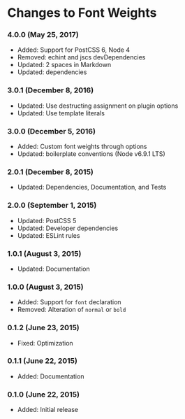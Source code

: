 # Changes to Font Weights

### 4.0.0 (May 25, 2017)

- Added: Support for PostCSS 6, Node 4
- Removed: echint and jscs devDependencies
- Updated: 2 spaces in Markdown
- Updated: dependencies

### 3.0.1 (December 8, 2016)

- Updated: Use destructing assignment on plugin options
- Updated: Use template literals

### 3.0.0 (December 5, 2016)

- Added: Custom font weights through options
- Updated: boilerplate conventions (Node v6.9.1 LTS)

### 2.0.1 (December 8, 2015)

- Updated: Dependencies, Documentation, and Tests

### 2.0.0 (September 1, 2015)

- Updated: PostCSS 5
- Updated: Developer dependencies
- Updated: ESLint rules

### 1.0.1 (August 3, 2015)

- Updated: Documentation

### 1.0.0 (August 3, 2015)

- Added: Support for `font` declaration
- Removed: Alteration of `normal` or `bold`

### 0.1.2 (June 23, 2015)

- Fixed: Optimization

### 0.1.1 (June 22, 2015)

- Added: Documentation

### 0.1.0 (June 22, 2015)

- Added: Initial release
